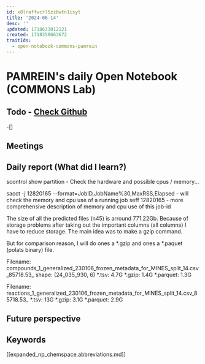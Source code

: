 ```yaml
---
id: x8lraffwcr75zzbwtn1isyt
title: '2024-06-14'
desc: ''
updated: 1718633012121
created: 1718350663672
traitIds:
  - open-notebook-commons-pamrein
---
```


# PAMREIN's daily Open Notebook (COMMONS Lab)

## Todo - [Check Github](https://github.com/orgs/commons-research/projects/2/views/1)
-[]


## Meetings



## Daily report (What did I learn?)
scontrol show partition - Check the hardware and possible cpus / memory...

sacct -j 12820165 --format=JobID,JobName%30,MaxRSS,Elapsed    - will check the memory and cpu use of a running job
seff 12820165                                                 - more comprehensive description of memory and cpu use of this job-id 


The size of all the predicted files (n45) is arround 771.22Gb. Because of storage problems after taking out the important columns (all columns) I have to reduce storage.
The main idea was to make a gzip command. 

But for comparison reason, I will do ones a *.gzip and ones a *.paquet (polats binary) file.

Filename: compounds_1_generalized_230106_frozen_metadata_for_MINES_split_14.csv_85718.53_
shape: (24_035_930, 6)
*.tsv:      4.7G
*.gzip:     1.4G
*.parquet:  1.3G

Filename: reactions_1_generalized_230106_frozen_metadata_for_MINES_split_14.csv_85718.53_
*.tsv:      13G
*.gzip:     3.1G
*.parquet:  2.9G


## Future perspective



## Keywords
[[expanded_np_chemspace.abbreviations.md]]

